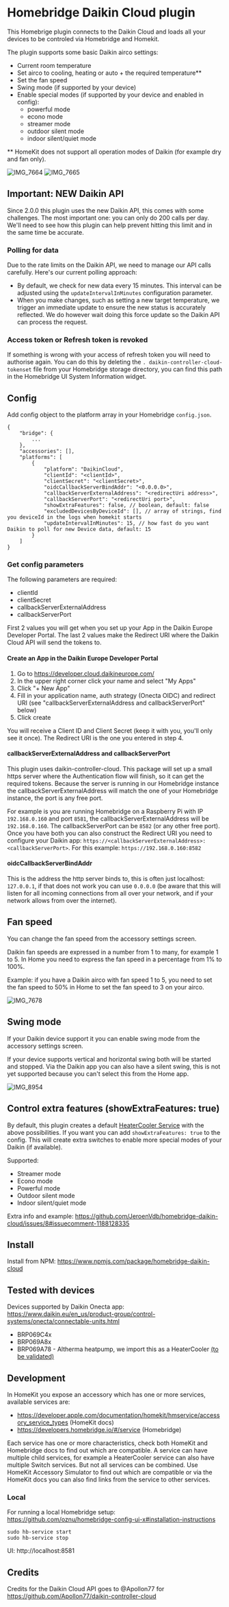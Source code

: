 # Homebridge Daikin Cloud plugin

This Homebrige plugin connects to the Daikin Cloud and loads all your devices to be controled via Homebridge and Homekit.

The plugin supports some basic Daikin airco settings:
- Current room temperature
- Set airco to cooling, heating or auto + the required temperature**
- Set the fan speed
- Swing mode (if supported by your device)
- Enable special modes (if supported by your device and enabled in config):
  - powerful mode
  - econo mode
  - streamer mode
  - outdoor silent mode
  - indoor silent/quiet mode

** HomeKit does not support all operation modes of Daikin (for example dry and fan only).

![IMG_7664](https://user-images.githubusercontent.com/657797/166705724-03255e67-252e-480e-9b4f-5cbc33aa9527.jpeg) ![IMG_7665](https://user-images.githubusercontent.com/657797/166705729-748e878a-dfd6-431a-923d-6287ce012bd8.jpeg)

## Important: NEW Daikin API

Since 2.0.0 this plugin uses the new Daikin API, this comes with some challenges. The most important one: you can only do 200 calls per day.
We'll need to see how this plugin can help prevent hitting this limit and in the same time be accurate.

### Polling for data

Due to the rate limits on the Daikin API, we need to manage our API calls carefully. Here's our current polling approach:

- By default, we check for new data every 15 minutes. This interval can be adjusted using the `updateIntervalInMinutes` configuration parameter.
- When you make changes, such as setting a new target temperature, we trigger an immediate update to ensure the new status is accurately reflected. We do 
  however wait doing this force update so the Daikin API can process the request.

### Access token or Refresh token is revoked

If something is wrong with your access of refresh token you will need to authorise again. You can do this by deleting the `.
daikin-controller-cloud-tokenset` file from your Homebridge storage directory, you can find this path in the Homebridge UI System Information widget.

## Config

Add config object to the platform array in your Homebridge `config.json`.

```
{
    "bridge": {
        ...
    },
    "accessories": [],
    "platforms": [
        {
            "platform": "DaikinCloud",
            "clientId": "<clientId>",
            "clientSecret": "<clientSecret>",
            "oidcCallbackServerBindAddr": "<0.0.0.0>",
            "callbackServerExternalAddress": "<redirectUri address>",
            "callbackServerPort": "<redirectUri port>",
            "showExtraFeatures": false, // boolean, default: false
            "excludedDevicesByDeviceId": [], // array of strings, find you deviceId in the logs when homekit starts
            "updateIntervalInMinutes": 15, // how fast do you want Daikin to poll for new Device data, default: 15
        }
    ]
}
```

### Get config parameters

The following parameters are required:
- clientId
- clientSecret
- callbackServerExternalAddress
- callbackServerPort

First 2 values you will get when you set up your App in the Daikin Europe Developer Portal. The last 2 values make the Redirect URI where the Daikin 
Cloud API will send the tokens to.

#### Create an App in the Daikin Europe Developer Portal

1. Go to https://developer.cloud.daikineurope.com/
2. In the upper right corner click your name and select "My Apps"
3. Click "+ New App"
4. Fill in your application name, auth strategy (Onecta OIDC) and redirect URI (see "callbackServerExternalAddress and callbackServerPort" below)
5. Click create

You will receive a Client ID and Client Secret (keep it with you, you'll only see it once). The Redirect URI is the one you entered in step 4.

#### callbackServerExternalAddress and callbackServerPort

This plugin uses daikin-controller-cloud. This package will set up a small https server where the Authentication flow will finish, so it can get the
required tokens. Because the server is running in our Homebridge instance the callbackServerExternalAddress will match the one of your Homebridge instance, the port is any free port.

For example is you are running Homebridge on a Raspberry Pi with IP `192.168.0.160` and port `8581`, the callbackServerExternalAddress will be `192.168.0.160`.
The callbackServerPort can be `8582` (or any other free port). Once you have both you can also construct the Redirect URI you need to configure your Daikin 
app: `https://<callbackServerExternalAddress>:<callbackServerPort>`. For this example: `https://192.168.0.160:8582`

#### oidcCallbackServerBindAddr

This is the address the http server binds to, this is often just localhost: `127.0.0.1`, if that does not work you can use `0.0.0.0` (be aware that this will 
listen for all incoming connections from all over your network, and if your network allows from over the internet).

## Fan speed

You can change the fan speed from the accessory settings screen.

Daikin fan speeds are expressed in a number from 1 to many, for example 1 to 5. In Home you need to express the fan speed in a percentage from 1% to 100%.

Example: if you have a Daikin airco with fan speed 1 to 5, you need to set the fan speed to 50% in Home to set the fan speed to 3 on your airco.

![IMG_7678](https://user-images.githubusercontent.com/657797/166897048-2152619a-f270-4b64-9740-5bceac310f19.jpeg)

## Swing mode

If your Daikin device support it you can enable swing mode from the accessory settings screen.

If your device supports vertical and horizontal swing both will be started and stopped. Via the Daikin app you can also have a silent swing, this is not yet supported because you can't select this from the Home app.

![IMG_8954](https://user-images.githubusercontent.com/657797/175316496-a5338659-ecc1-4023-8a4b-2ec6b0adaf9b.PNG)

## Control extra features (showExtraFeatures: true)

By default, this plugin creates a default [HeaterCooler Service](https://developers.homebridge.io/#/service/HeaterCooler) with the above possibilities. If you want you can add `showExtraFeatures: true` to the config. This will create extra switches to enable more special modes of your Daikin (if available).

Supported:
- Streamer mode
- Econo mode
- Powerful mode
- Outdoor silent mode
- Indoor silent/quiet mode

Extra info and example: https://github.com/JeroenVdb/homebridge-daikin-cloud/issues/8#issuecomment-1188128335


## Install

Install from NPM: https://www.npmjs.com/package/homebridge-daikin-cloud

## Tested with devices

Devices supported by Daikin Onecta app: https://www.daikin.eu/en_us/product-group/control-systems/onecta/connectable-units.html

- BRP069C4x
- BRP069A8x
- BRP069A78 - Altherma heatpump, we import this as a HeaterCooler [(to be validated)](https://github.com/JeroenVdb/homebridge-daikin-cloud/issues/30)

## Development

In HomeKit you expose an accessory which has one or more services, available services are:
- https://developer.apple.com/documentation/homekit/hmservice/accessory_service_types (HomeKit docs)
- https://developers.homebridge.io/#/service (Homebridge)

Each service has one or more characteristics, check both HomeKit and Homebridge docs to find out which are compatible.
A service can have multiple child services, for example a HeaterCooler service can also have multiple Switch services. But not all services can be combined. 
Use HomeKit Accessory Simulator to find out which are compatible or via the HomeKit docs you can also find links from the service to other services.

### Local

For running a local Homebridge setup: https://github.com/oznu/homebridge-config-ui-x#installation-instructions

```
sudo hb-service start
sudo hb-service stop
```

UI: http://localhost:8581

## Credits

Credits for the Daikin Cloud API goes to @Apollon77 for https://github.com/Apollon77/daikin-controller-cloud
